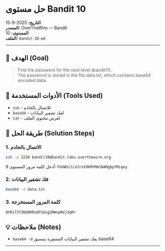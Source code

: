 # حل مستوى Bandit 10
**التاريخ:** 2025-9-15  
**المصدر:** OverTheWire — Bandit  
**المستوى:** 10  
**الملف:** `bandit-10.md`

---

## 🎯 الهدف (Goal)
> Find the password for the next level (bandit11).  
> The password is stored in the file data.txt, which contains base64 encoded data.

## 🔧 الأدوات المستخدمة (Tools Used)
- `ssh` - للاتصال بالخادم
- `base64` - لفك تشفير البيانات
- `cat` - لعرض محتوى الملف

## 🚀 طريقة الحل (Solution Steps)

### 1. الاتصال بالخادم
```bash
ssh -p 2220 bandit10@bandit.labs.overthewire.org
```
أدخل كلمة مرور المستوى 9: `FGUW5ilLVJrxX9kMYMmlN4MgbpfMiqey`

### 2. فك تشفير البيانات
```bash
base64 -d data.txt
```

### 3. كلمة المرور المستخرجة
```
dtR173fZKb0RRsDFSGsg2RWnpNVj3qRr
```

## 💡 ملاحظات (Notes)
- `base64 -d` يفك تشفير البيانات المشفرة بتنسيق base64

---
